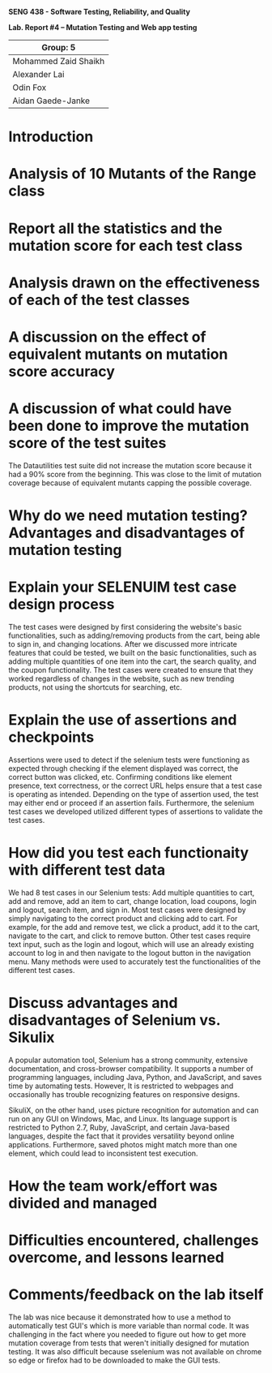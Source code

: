 **SENG 438 - Software Testing, Reliability, and Quality**

**Lab. Report \#4 – Mutation Testing and Web app testing**

| Group: 5      |
|-----------------|
| Mohammed Zaid Shaikh   |
| Alexander Lai          |
| Odin Fox               |
| Aidan Gaede-Janke      |

# Introduction


# Analysis of 10 Mutants of the Range class


# Report all the statistics and the mutation score for each test class



# Analysis drawn on the effectiveness of each of the test classes

# A discussion on the effect of equivalent mutants on mutation score accuracy

# A discussion of what could have been done to improve the mutation score of the test suites

The Datautilities test suite did not increase the mutation score because it had a 90% score from the beginning. This was close to the limit of mutation coverage because of equivalent mutants capping the possible coverage.

# Why do we need mutation testing? Advantages and disadvantages of mutation testing

# Explain your SELENUIM test case design process
The test cases were designed by first considering the website's basic functionalities, such as adding/removing products from the cart, being able to sign in, and changing locations. After we discussed more intricate features that could be tested, we built on the basic functionalities, such as adding multiple quantities of one item into the cart, the search quality, and the coupon functionality. The test cases were created to ensure that they worked regardless of changes in the website, such as new trending products, not using the shortcuts for searching, etc.

# Explain the use of assertions and checkpoints
Assertions were used to detect if the selenium tests were functioning as expected through checking if the element displayed was correct, the correct button was clicked, etc. Confirming conditions like element presence, text correctness, or the correct URL helps ensure that a test case is operating as intended.  Depending on the type of assertion used, the test may either end or proceed if an assertion fails. Furthermore, the selenium test cases we developed utilized different types of assertions to validate the test cases.

# How did you test each functionaity with different test data
We had 8 test cases in our Selenium tests: Add multiple quantities to cart, add and remove, add an item to cart, change location, load coupons, login and logout, search item, and sign in. Most test cases were designed by simply navigating to the correct product and clicking add to cart. For example, for the add and remove test, we click a product, add it to the cart, navigate to the cart, and click to remove button. Other test cases require text input, such as the login and logout, which will use an already existing account to log in and then navigate to the logout button in the navigation menu. Many methods were used to accurately test the functionalities of the different test cases.

# Discuss advantages and disadvantages of Selenium vs. Sikulix
A popular automation tool, Selenium has a strong community, extensive documentation, and cross-browser compatibility.  It supports a number of programming languages, including Java, Python, and JavaScript, and saves time by automating tests. However,  It is restricted to webpages and occasionally has trouble recognizing features on responsive designs.

SikuliX, on the other hand, uses picture recognition for automation and can run on any GUI on Windows, Mac, and Linux.  Its language support is restricted to Python 2.7, Ruby, JavaScript, and certain Java-based languages, despite the fact that it provides versatility beyond online applications.  Furthermore, saved photos might match more than one element, which could lead to inconsistent test execution.

# How the team work/effort was divided and managed


# Difficulties encountered, challenges overcome, and lessons learned

# Comments/feedback on the lab itself

The lab was nice because it demonstrated how to use a method to automatically test GUI's which is more variable than normal code. It was challenging in the fact where you needed to figure out how to get more mutation coverage from tests that weren't initially designed for mutation testing. It was also difficult because sselenium was not available on chrome so edge or firefox had to be downloaded to make the GUI tests.
